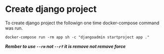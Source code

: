 # Create django project

To create django project the followign one time docker-compose command was run.

`docker-compose run -rm app sh -c "djangoadmin startproject app ."`

***Rember to use `--rm` not `--rf` it is remove not remove force***
